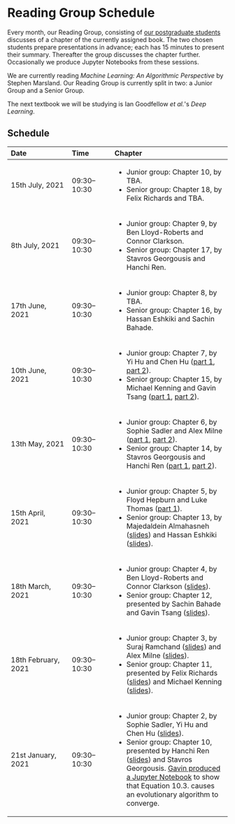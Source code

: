 # Reading Group Schedule

Every month, our Reading Group, consisting of [our postgraduate students](http://csvision.swansea.ac.uk/index.php?n=Site.People#pgr) discusses of a chapter of the currently assigned book. The two chosen students prepare presentations in advance; each has 15 minutes to present their summary. Thereafter the group discusses the chapter further. Occasionally we produce Jupyter Notebooks from these sessions. 

We are currently reading *Machine Learning: An Algorithmic Perspective* by Stephen Marsland. Our Reading Group is currently split in two: a Junior Group and a Senior Group.

The next textbook we will be studying is Ian Goodfellow *et al.*'s *Deep Learning*.

## Schedule

|<div style="width:120px">Date</div>|<div style="width:80px">Time</div>|Chapter|
|:---|:---|:------|
15th July, 2021 | 09:30&ndash;10:30 | <ul><li>Junior group: Chapter 10, by TBA.</li><li>Senior group: Chapter 18, by Felix Richards and TBA.</li></ul>
8th July, 2021 | 09:30&ndash;10:30 | <ul><li>Junior group: Chapter 9, by Ben Lloyd-Roberts and Connor Clarkson.</li><li>Senior group: Chapter 17, by Stavros Georgousis and Hanchi Ren.</li></ul>
17th June, 2021 | 09:30&ndash;10:30 | <ul><li>Junior group: Chapter 8, by TBA.</li><li>Senior group: Chapter 16, by Hassan Eshkiki and Sachin Bahade.</li></ul>
10th June, 2021 | 09:30&ndash;10:30 | <ul><li>Junior group: Chapter 7, by Yi Hu and Chen Hu ([part 1](docs/Reading%20Group/Junior%20Group,%20Chapter%207,%20Part%201,%20Chen.pdf), [part 2](docs/Reading%20Group/Junior%20Group,%20Chapter%207,%20Part%202,%20Yi.pdf)).</li><li>Senior group: Chapter 15, by Michael Kenning and Gavin Tsang ([part 1](docs/Reading%20Group/Senior%20Group,%20Chapter%2015,%20Part%201,%20Michael.pdf), [part 2](docs/Reading%20Group/Senior%20Group,%20Chapter%2015,%20Part%202,%20Gavin.pdf)).</li></ul>
13th May, 2021 | 09:30&ndash;10:30 | <ul><li>Junior group: Chapter 6, by Sophie Sadler and Alex Milne ([part 1](docs/Reading%20Group/Junior%20Group,%20Chapter%206,%20Part%201,%20Sophie.pdf), [part 2](docs/Reading%20Group/Junior%20Group,%20Chapter%206,%20Part%202,%20Alex.pdf)).</li><li>Senior group: Chapter 14, by Stavros Georgousis and Hanchi Ren ([part 1](docs/Reading%20Group/Senior%20Group,%20Chapter%2014,%20Part%201,%20Hans.pdf), [part 2](docs/Reading%20Group/Senior%20Group,%20Chapter%2014,%20Part%202,%20Stavros.pdf)).</li></ul>
15th April, 2021 | 09:30&ndash;10:30 | <ul><li>Junior group: Chapter 5, by Floyd Hepburn and Luke Thomas ([part 1](docs/Reading%20Group/Junior%20Group,%20Chapter%204,%20Part%201,%20Luke.pdf)).</li><li>Senior group: Chapter 13, by Majedaldein Almahasneh ([slides](docs/Reading%20Group/Senior%20Group,%20Chapter%2013,%20Part%201,%20Majed.pdf)) and Hassan Eshkiki ([slides](docs/Reading%20Group/Senior%20Group,%20Chapter%2013,%20Part%202,%20Hassan.pdf)).</li></ul>
18th March, 2021 | 09:30&ndash;10:30 | <ul><li>Junior group: Chapter 4, by Ben Lloyd-Roberts and Connor Clarkson ([slides](docs/Reading%20Group/Junior%20Group,%20Chapter%204,%20Connor%20and%20Ben.pdf)).</li><li>Senior group: Chapter 12, presented by Sachin Bahade and Gavin Tsang ([slides](docs/Reading%20Group/Senior%20Group,%20Chapter%2012,%20Part%202,%20Gavin.pdf)).</li></ul>
18th February, 2021 | 09:30&ndash;10:30 | <ul><li>Junior group: Chapter 3, by Suraj Ramchand ([slides](docs/Reading%20Group/Junior%20Group,%20Chapter%203,%20Part%201,%20Suraj.pptx)) and Alex Milne ([slides](docs/Reading%20Group/Junior%20Group,%20Chapter%203,%20Part%202,%20Alex.pptx)).</li><li>Senior group: Chapter 11, presented by Felix Richards ([slides](docs/Reading%20Group/Senior%20Group,%20Chapter%2011,%20Part%201,%20Felix.pdf)) and Michael Kenning ([slides](docs/Reading%20Group/Senior%20Group,%20Chapter%2011,%20Part%202,%20Michael.pdf)).</li></ul>
21st January, 2021 | 09:30&ndash;10:30 | <ul><li>Junior group: Chapter 2, by Sophie Sadler, Yi Hu and Chen Hu ([slides](docs/Reading%20Group/Junior%20Group,%20Chapter%202,%20Chen,%20Yi%20and%20Sophie.pdf)).</li><li>Senior group: Chapter 10, presented by Hanchi Ren ([slides](docs/Reading%20Group/Senior%20Group,%20Chapter%2010,%20Hans.pdf)) and Stavros Georgousis. [Gavin produced a Jupyter Notebook](code/Reading%20Group,%20Equation%2010.3.ipynb) to show that Equation 10.3. causes an evolutionary algorithm to converge.</li></ul>
